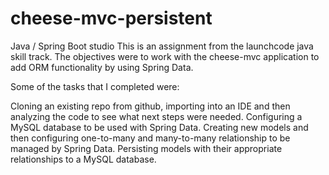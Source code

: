 # cheese-mvc-persistent
Java / Spring Boot studio
This is an assignment from the launchcode java skill track. The objectives were to work with the cheese-mvc 
application to add ORM functionality by using Spring Data. 

Some of the tasks that I completed were: 

Cloning an existing repo from github, importing into an IDE and then analyzing the code to see what next steps were needed.
Configuring a MySQL database to be used with Spring Data.
Creating new models and then configuring one-to-many and many-to-many relationship to be managed by Spring Data.
Persisting models with their appropriate relationships to a MySQL database.

